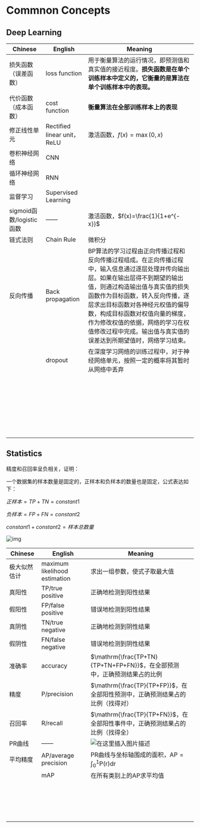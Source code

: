 # Commnon Concepts

## Deep Learning

| Chinese                   | English                         | Meaning                                                      |
| ------------------------- | ------------------------------- | ------------------------------------------------------------ |
| 损失函数（误差函数）      | loss function                   | 用于衡量算法的运行情况，即预测值和真实值的接近程度。**损失函数是在单个训练样本中定义的，它衡量的是算法在单个训练样本中的表现。** |
| 代价函数（成本函数）      | cost function                   | **衡量算法在全部训练样本上的表现**                           |
| 修正线性单元              | Rectified     linear unit，ReLU | 激活函数，$f(x)=\max(0,x)$                                   |
| 卷积神经网络              | CNN                             |                                                              |
| 循环神经网络              | RNN                             |                                                              |
| 监督学习                  | Supervised  Learning            |                                                              |
| sigmoid函数/logistic 函数 | ——                              | 激活函数，$f(x)=\frac{1}{1+e^{-x}}$                          |
| 链式法则                  | Chain Rule                      | 微积分                                                       |
| 反向传播                  | Back propagation                | BP算法的学习过程由正向传播过程和反向传播过程组成。在正向传播过程中，输入信息通过逐层处理并传向输出层。如果在输出层得不到期望的输出值，则通过构造输出值与真实值的损失函数作为目标函数，转入反向传播，逐层求出目标函数对各神经元权值的偏导数，构成目标函数对权值向量的梯度，作为修改权值的依据，网络的学习在权值修改过程中完成。输出值与真实值的误差达到所期望值时，网络学习结束。 |
|                           | dropout                         | 在深度学习网络的训练过程中，对于神经网络单元，按照一定的概率将其暂时从网络中丢弃 |
|                           |                                 |                                                              |
|                           |                                 |                                                              |
|                           |                                 |                                                              |
|                           |                                 |                                                              |
|                           |                                 |                                                              |
|                           |                                 |                                                              |
|                           |                                 |                                                              |
|                           |                                 |                                                              |
|                           |                                 |                                                              |
|                           |                                 |                                                              |
|                           |                                 |                                                              |
|                           |                                 |                                                              |
|                           |                                 |                                                              |
|                           |                                 |                                                              |
|                           |                                 |                                                              |
|                           |                                 |                                                              |
|                           |                                 |                                                              |
|                           |                                 |                                                              |
|                           |                                 |                                                              |
|                           |                                 |                                                              |
|                           |                                 |                                                              |
|                           |                                 |                                                              |
|                           |                                 |                                                              |
|                           |                                 |                                                              |
|                           |                                 |                                                              |
|                           |                                 |                                                              |
|                           |                                 |                                                              |
|                           |                                 |                                                              |

## Statistics

精度和召回率呈负相关，证明：

一个数据集的样本数量是固定的，正样本和负样本的数量也是固定，公式表达如下：

$正样本 = TP+TN = constant1$

$负样本 = FP + FN = constant2$

$constant1 + constant2 = 样本总数量$

![img](https://upload-images.jianshu.io/upload_images/6404778-0cd55fe36ceadfa6.png?imageMogr2/auto-orient/strip|imageView2/2/w/400/format/webp)

| Chinese      | English                       | Meaning                                                      |
| ------------ | ----------------------------- | ------------------------------------------------------------ |
| 极大似然估计 | maximum likelihood estimation | 求出一组参数，使式子取最大值                                 |
| 真阳性       | TP/true positive              | 正确地检测到阳性结果                                         |
| 假阳性       | FP/false positive             | 错误地检测到阳性结果                                         |
| 真阴性       | TN/true negative              | 正确地检测到阴性结果                                         |
| 假阴性       | FN/false negative             | 错误地检测到阴性结果                                         |
| 准确率       | accuracy                      | $\mathrm{\frac{TP+TN}{TP+TN+FP+FN}}$，在全部预测中，正确预测结果占的比例 |
| 精度         | P/precision                   | $\mathrm{\frac{TP}{TP+FP}}$，在全部阳性预测中，正确预测结果占的比例（找得对） |
| 召回率       | R/recall                      | $\mathrm{\frac{TP}{TP+FN}}$，在全部阳性事件中，正确预测结果占的比例（找得全） |
| PR曲线       | ——                            | ![在这里插入图片描述](https://img-blog.csdnimg.cn/1809afd4f2f14be8a607160d1c74cff3.png#pic_center) |
| 平均精度     | AP/average precision          | PR曲线与坐标轴围成的面积，$\mathrm{AP=\int_0^1P(r)dr}$       |
|              | mAP                           | 在所有类别上的AP求平均值                                     |
|              |                               |                                                              |
|              |                               |                                                              |
|              |                               |                                                              |
|              |                               |                                                              |
|              |                               |                                                              |
|              |                               |                                                              |
|              |                               |                                                              |
|              |                               |                                                              |
|              |                               |                                                              |
|              |                               |                                                              |
|              |                               |                                                              |
|              |                               |                                                              |
|              |                               |                                                              |
|              |                               |                                                              |
|              |                               |                                                              |
|              |                               |                                                              |
|              |                               |                                                              |
|              |                               |                                                              |

